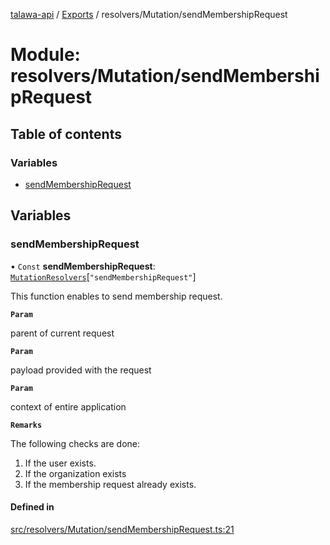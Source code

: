 [talawa-api](../README.md) / [Exports](../modules.md) / resolvers/Mutation/sendMembershipRequest

# Module: resolvers/Mutation/sendMembershipRequest

## Table of contents

### Variables

- [sendMembershipRequest](resolvers_Mutation_sendMembershipRequest.md#sendmembershiprequest)

## Variables

### sendMembershipRequest

• `Const` **sendMembershipRequest**: [`MutationResolvers`](types_generatedGraphQLTypes.md#mutationresolvers)[``"sendMembershipRequest"``]

This function enables to send membership request.

**`Param`**

parent of current request

**`Param`**

payload provided with the request

**`Param`**

context of entire application

**`Remarks`**

The following checks are done:
1. If the user exists.
2. If the organization exists
3. If the membership request already exists.

#### Defined in

[src/resolvers/Mutation/sendMembershipRequest.ts:21](https://github.com/PalisadoesFoundation/talawa-api/blob/66970ab/src/resolvers/Mutation/sendMembershipRequest.ts#L21)
